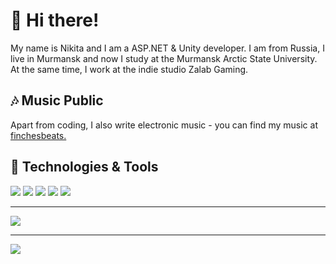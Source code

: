 # :wave: Hi there!
My name is Nikita and I am a ASP.NET & Unity developer. I am from Russia, I live in Murmansk and now I study at the Murmansk Arctic State University. At the same time, I work at the indie studio Zalab Gaming.

## :notes: Music Public
Apart from coding, I also write electronic music - you can find my music at [finchesbeats.](https://vk.com/finchesbeats)

## :wrench: Technologies & Tools
![](https://img.shields.io/badge/OS-Windows-blue) ![](https://img.shields.io/badge/Editor-VS%20Code-blue) ![](https://img.shields.io/badge/Code-C%23-blue) ![](https://img.shields.io/badge/Game%20Engine-Unity-blue) ![](https://img.shields.io/badge/Board-Miro-blue)
_______
![](https://steamuserimages-a.akamaihd.net/ugc/1478822817365516699/CE145C25D89755B4126A4175C23B647A057047EF/?imw=1024&&ima=fit&impolicy=Letterbox&imcolor=%23000000&letterbox=false)
_______
![](https://img.shields.io/github/stars/Avingpeck?label=Respect&style=social)
